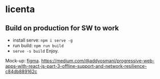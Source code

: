 # licenta


## Build on production for SW to work
- install serve: ```npm i serve -g```
- run build: ```npm run build```
- ```serve -s build```
Enjoy.

Mock-up: [figma](https://www.figma.com/file/giMqDgeV7dTCzwYgiRk2x4/Licenta?node-id=4%3A0). 
https://medium.com/@addyosmani/progressive-web-apps-with-react-js-part-3-offline-support-and-network-resilience-c84db889162c
